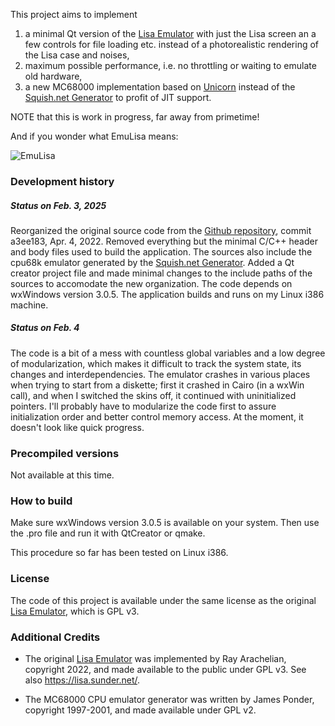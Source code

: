 This project aims to implement

1. a minimal Qt version of the [Lisa Emulator](https://github.com/rayarachelian/lisaem/) with just the Lisa screen an a few controls for file loading etc. instead of a photorealistic rendering of the Lisa case and noises,
2. maximum possible performance, i.e. no throttling or waiting to emulate old hardware,
3. a new MC68000 implementation based on [Unicorn](https://github.com/unicorn-engine/unicorn) instead of the [Squish.net Generator](http://www.squish.net/generator/) to profit of JIT support.


NOTE that this is work in progress, far away from primetime!

And if you wonder what EmuLisa means:

![EmuLisa](http://software.rochus-keller.ch/EmuLisa_200.jpg)


### Development history

##### Status on Feb. 3, 2025

Reorganized the original source code from the [Github repository](https://github.com/rayarachelian/lisaem/), commit a3ee183, Apr. 4, 2022. Removed everything but the minimal C/C++ header and body files used to build the application. The sources also include the cpu68k emulator generated by the [Squish.net Generator](http://www.squish.net/generator/). Added a Qt creator project file and made minimal changes to the include paths of the sources to accomodate the new organization. The code depends on wxWindows version 3.0.5. The application builds and runs on my Linux i386 machine.

##### Status on Feb. 4

The code is a bit of a mess with countless global variables and a low degree of modularization, which makes it difficult to track the system state, its changes and interdependencies. The emulator crashes in various places when trying to start from a diskette; first it crashed in Cairo (in a wxWin call), and when I switched the skins off, it continued with uninitialized pointers. I'll probably have to modularize the code first to assure initialization order and better control memory access. At the moment, it doesn't look like quick progress.

### Precompiled versions

Not available at this time.

### How to build

Make sure wxWindows version 3.0.5 is available on your system. Then use the .pro file and run it with QtCreator or qmake.

This procedure so far has been tested on Linux i386.

### License

The code of this project is available under the same license as the original [Lisa Emulator](https://github.com/rayarachelian/lisaem/), which is GPL v3.

### Additional Credits

- The original [Lisa Emulator](https://github.com/rayarachelian/lisaem/) was implemented by Ray Arachelian, copyright 2022, and made available to the public under GPL v3. See also https://lisa.sunder.net/.

- The MC68000 CPU emulator generator was written by James Ponder, copyright 1997-2001, and made available under GPL v2.

